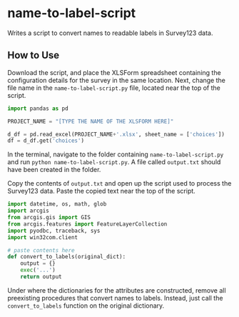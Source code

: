 # name-to-label-script
Writes a script to convert names to readable labels in Survey123 data.

## How to Use
Download the script, and place the XLSForm spreadsheet containing the configuration details for the survey in the same location. Next, change the file name in the `name-to-label-script.py` file, located near the top of the script.

```python
import pandas as pd

PROJECT_NAME = "[TYPE THE NAME OF THE XLSFORM HERE]"

d_df = pd.read_excel(PROJECT_NAME+'.xlsx', sheet_name = ['choices'])
df = d_df.get('choices')
```

In the terminal, navigate to the folder containing `name-to-label-script.py` and run `python name-to-label-script.py`. A file called `output.txt` should have been created in the folder.

Copy the contents of `output.txt` and open up the script used to process the Survey123 data. Paste the copied text near the top of the script.

```python
import datetime, os, math, glob
import arcgis
from arcgis.gis import GIS
from arcgis.features import FeatureLayerCollection
import pyodbc, traceback, sys
import win32com.client

# paste contents here
def convert_to_labels(original_dict):
	output = {}
	exec('...')
	return output
```

Under where the dictionaries for the attributes are constructed, remove all preexisting procedures that convert names to labels. Instead, just call the `convert_to_labels` function on the original dictionary.
